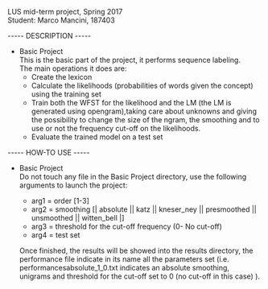 LUS mid-term project, Spring 2017 <br />
Student: Marco Mancini, 187403 <br />

----- DESCRIPTION -----
- Basic Project <br />
  This is the basic part of the project, it performs sequence labeling. <br />
   The main operations it does are: <br />
   - Create the lexicon <br />
   - Calculate the likelihoods (probabilities of words given the concept) <br />
   using the training set
   - Train both the WFST for the likelihood and the LM (the LM is generated using opengram),taking care about unknowns and giving the possibility to change the size of the ngram,
   the smoothing and to use or not the frequency cut-off on the likelihoods.
   - Evaluate the trained model on a test set <br />


----- HOW-TO USE ----- <br />
- Basic Project <br />
   Do not touch any file in the Basic Project directory, use the following arguments to launch the project:<br />
   - arg1 = order [1-3] <br />
   - arg2 = smoothing [| absolute || katz || kneser_ney || presmoothed || unsmoothed || witten_bell |]  <br />
   - arg3 = threshold for the cut-off frequency (0- No cut-off) <br />
   - arg4 = test set <br />
   
   Once finished, the results will be showed into the results directory, the performance file indicate in its
   name all the parameters set (i.e. performancesabsolute_1_0.txt indicates an absolute smoothing, unigrams and
   threshold for the cut-off set to 0 (no cut-off in this case) ).

